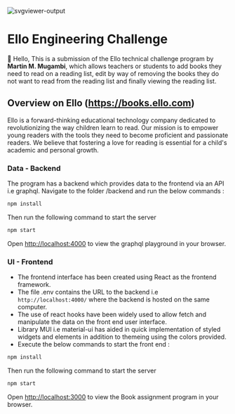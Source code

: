  ![svgviewer-output](https://github.com/ElloTechnology/backend_takehome/assets/3518127/561bc8d4-bffc-4360-b9ea-61e876bcec93)


# Ello Engineering Challenge

👋 Hello,
This is a submission of the Ello technical challenge program by <b>Martin M. Mugambi</b>, which allows teachers or students to add books they need to read on a reading list,
edit by way of removing the books they do not want to read from the reading list and finally viewing the reading list.

## Overview on Ello (https://books.ello.com)

Ello is a forward-thinking educational technology company dedicated to revolutionizing the way children learn to read. Our mission is to empower young readers with the tools they need to become proficient and passionate readers. We believe that fostering a love for reading is essential for a child's academic and personal growth.


### Data - Backend
The program has a backend which provides data to the frontend via an API i.e graphql.
Navigate to the folder /backend and run the below commands :
```bash
npm install
```
Then run the following command to start the server
```bash
npm start
```
Open [http://localhost:4000](http://localhost:4000) to view the graphql playground in your browser.


### UI - Frontend

- The frontend interface has been created using React as the frontend framework.
- The file .env contains the URL to the backend i.e `http://localhost:4000/` where the backend is hosted on the same computer.
- The use of react hooks have been widely used to allow fetch and manipulate the data on the front end user interface.
- Library MUI i.e material-ui has aided in quick implementation of styled widgets and elements in addition to themeing using the colors provided.
- Execute the below commands to start the front end :

```bash
npm install
```
Then run the following command to start the server
```bash
npm start
```
Open [http://localhost:3000](http://localhost:3000) to view the Book assignment program in your browser.

